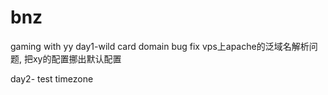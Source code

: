 bnz
===

gaming with yy
day1-wild card domain bug fix vps上apache的泛域名解析问题, 把xy的配置挪出默认配置

day2- test timezone
